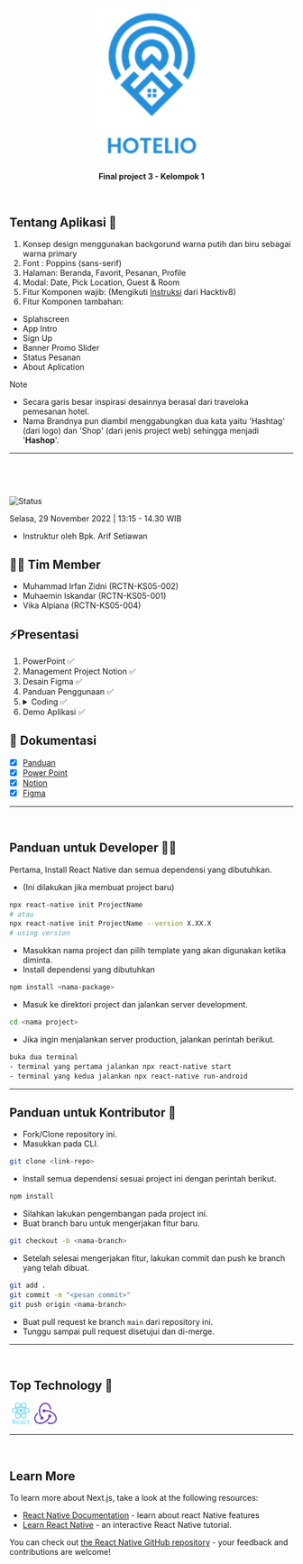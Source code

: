 <div align="center">
<img src="../README-ASSET/image/logo-hotelio.png" alt="logo" width="200" height="auto" />
  
  <p><b>Final project 3 - Kelompok 1</b></p>
</div>
<br/>

## Tentang Aplikasi 📖

1. Konsep design menggunakan backgorund warna putih dan biru sebagai warna primary
2. Font : Poppins (sans-serif)
3. Halaman: Beranda, Favorit, Pesanan, Profile
4. Modal: Date, Pick Location, Guest & Room
5. Fitur Komponen wajib: (Mengikuti [Instruksi](https://) dari Hacktiv8)
6. Fitur Komponen tambahan:

- Splahscreen
- App Intro
- Sign Up
- Banner Promo Slider
- Status Pesanan
- About Aplication

Note

- Secara garis besar inspirasi desainnya berasal dari traveloka pemesanan hotel.
- Nama Brandnya pun diambil menggabungkan dua kata yaitu 'Hashtag' (dari logo) dan 'Shop' (dari jenis project web) sehingga menjadi '**Hashop**'.

---

<br/>

&nbsp;

![Status](https://img.shields.io/badge/Status-Sudah%20Mentoring-green?style=flat-square)

<p align="left">Selasa, 29 November 2022 | 13:15 - 14.30 WIB</p>

- Instruktur oleh Bpk. Arif Setiawan

## 👨‍💻 Tim Member

- Muhammad Irfan Zidni (RCTN-KS05-002)
- Muhaemin Iskandar (RCTN-KS05-001)
- Vika Alpiana (RCTN-KS05-004)

## ⚡Presentasi

1.  PowerPoint ✅
2.  Management Project Notion ✅
3.  Desain Figma ✅
4.  Panduan Penggunaan ✅
5.  <details>
    <summary>Coding ✅ </summary>
    <ul>
    <li>Setup code</li>
    <li>Install Library</li>
    <li>Structur Projek</li>
    <li>Component</li>
    <li>Page</li>
    <li>Database - Local Storage</li>
    </ul>
    </details>
6.  Demo Aplikasi ✅

## 📝 Dokumentasi

- [x] [Panduan](./panduan-aplikasi-fp3.pdf)
- [x] [Power Point](https://docs.google.com/presentation/d/1WD4eo_DZcuSbQI1cieGUsqXKNKCkYHTl/edit?rtpof=true&sd=true)
- [x] [Notion](https://www.notion.so/bfabb433980c4480ac88d20fe1307944?v=76dae75bc61543efa83661c27367dcd3)
- [x] [Figma](https://www.figma.com/file/5euY19gGAtEd07NI9fcwdk/Mobile-UI-UX?node-id=0%3A1&t=0dK9FbYRSWkyJi4F-0)

---

<br/>

## Panduan untuk Developer 🧑‍💻

Pertama, Install React Native dan semua dependensi yang dibutuhkan.

- (Ini dilakukan jika membuat project baru)

```bash
npx react-native init ProjectName
# atau
npx react-native init ProjectName --version X.XX.X
# using version

```

- Masukkan nama project dan pilih template yang akan digunakan ketika diminta.
- Install dependensi yang dibutuhkan

```bash
npm install <nama-package>
```

- Masuk ke direktori project dan jalankan server development.

```bash
cd <nama project>

```

- Jika ingin menjalankan server production, jalankan perintah berikut.

```bash
buka dua terminal
- terminal yang pertama jalankan npx react-native start
- terminal yang kedua jalankan npx react-native run-android
```

---

## Panduan untuk Kontributor 🤝

- Fork/Clone repository ini.
- Masukkan pada CLI.

```bash
git clone <link-repo>
```

- Install semua dependensi sesuai project ini dengan perintah berikut.

```bash
npm install
```

- Silahkan lakukan pengembangan pada project ini.
- Buat branch baru untuk mengerjakan fitur baru.

```bash
git checkout -b <nama-branch>
```

- Setelah selesai mengerjakan fitur, lakukan commit dan push ke branch yang telah dibuat.

```bash
git add .
git commit -m "<pesan commit>"
git push origin <nama-branch>
```

- Buat pull request ke branch `main` dari repository ini.
- Tunggu sampai pull request disetujui dan di-merge.

---

<br/>

## Top Technology 🚀

<div align="left">

<img src="https://raw.githubusercontent.com/devicons/devicon/master/icons/react/react-original-wordmark.svg" alt="react" width="40" height="40"/>  
<img src="https://raw.githubusercontent.com/devicons/devicon/master/icons/redux/redux-original.svg" alt="redux" width="40" height="40"/>
</div>

---

<br/>

## Learn More

To learn more about Next.js, take a look at the following resources:

- [React Native Documentation](https://reactnative.dev/) - learn about react Native features
- [Learn React Native](https://reactnative.dev/docs/tutorial) - an interactive React Native tutorial.

You can check out [the React Native GitHub repository](https://github.com/facebook/react-native) - your feedback and contributions are welcome!
